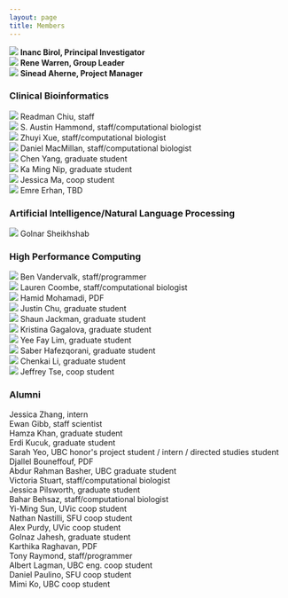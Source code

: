 ```yaml
---
layout: page
title: Members
---
```


<img class="avatar" src="assets/avatars/ibirol.jpeg"> **Inanc Birol, Principal Investigator**  
<img class="avatar" src="assets/avatars/rwarren.png"> **Rene Warren, Group Leader**  
<img class="avatar" src="assets/avatars/saherne.jpg"> **Sinead Aherne, Project Manager**

### Clinical Bioinformatics
<img class="avatar" src="assets/avatars/rchiu.jpg"> Readman Chiu, staff  
<img class="avatar" src="assets/avatars/ahammond.jpg"> S. Austin Hammond, staff/computational biologist  
<img class="avatar" src="assets/avatars/zxue.jpg"> Zhuyi Xue, staff/computational biologist  
<img class="avatar" src="assets/avatars/dmacmillan.jpg"> Daniel MacMillan, staff/computational biologist  
<img class="avatar" src="assets/avatars/cyang.jpg"> Chen Yang, graduate student  
<img class="avatar" src="assets/avatars/kmnip.png"> Ka Ming Nip, graduate student  
<img class="avatar" src="assets/avatars/jma.jpeg"> Jessica Ma, coop student  
<img class="avatar" src="assets/avatars/eerhan.png"> Emre Erhan, TBD

### Artificial Intelligence/Natural Language Processing
<img class="avatar" src="assets/avatars/gsheikhshab.jpg"> Golnar Sheikhshab

### High Performance Computing
<img class="avatar" src="assets/avatars/bvandervalk.jpeg"> Ben Vandervalk, staff/programmer  
<img class="avatar" src="assets/avatars/lcoombe.jpg"> Lauren Coombe, staff/computational biologist  
<img class="avatar" src="assets/avatars/hmohamadi.jpeg"> Hamid Mohamadi, PDF  
<img class="avatar" src="assets/avatars/jchu.jpeg"> Justin Chu, graduate student  
<img class="avatar" src="assets/avatars/sjackman.jpeg"> Shaun Jackman, graduate student  
<img class="avatar" src="assets/avatars/kgagalova.jpg"> Kristina Gagalova, graduate student  
<img class="avatar" src="assets/avatars/yflim.jpg"> Yee Fay Lim, graduate student  
<img class="avatar" src="assets/avatars/shafezqorani.png"> Saber Hafezqorani, graduate student  
<img class="avatar" src="assets/avatars/cli.jpg"> Chenkai Li, graduate student  
<img class="avatar" src="assets/avatars/jtse.jpg"> Jeffrey Tse, coop student

### Alumni
Jessica Zhang, intern  
Ewan Gibb, staff scientist  
Hamza Khan, graduate student  
Erdi Kucuk, graduate student  
Sarah Yeo, UBC honor's project student / intern / directed studies student  
Djallel Bouneffouf, PDF  
Abdur Rahman Basher, UBC graduate student  
Victoria Stuart, staff/computational biologist  
Jessica Pilsworth, graduate student  
Bahar Behsaz, staff/computational biologist  
Yi-Ming Sun, UVic coop student  
Nathan Nastilli, SFU coop student  
Alex Purdy, UVic coop student  
Golnaz Jahesh, graduate student  
Karthika Raghavan, PDF  
Tony Raymond, staff/programmer  
Albert Lagman, UBC eng. coop student  
Daniel Paulino, SFU coop student  
Mimi Ko, UBC coop student  
